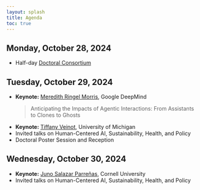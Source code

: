 ```yaml
---
layout: splash
title: Agenda
toc: true
---
```


<h2>Monday, October 28, 2024</h2>

<ul>
	<li>Half-day <a href="../doctoral-consortium/">Doctoral Consortium</a></li>
</ul>

<h2>Tuesday, October 29, 2024</h2>

<ul>
	<li><strong>Keynote:</strong> <a href="https://research.google/people/meredithringelmorris/?&type=google">Meredith Ringel Morris</a>, Google DeepMind
		<blockquote>Anticipating the Impacts of Agentic Interactions: From Assistants to Clones to Ghosts
		</blockquote>
	</li>
	<li><strong>Keynote:</strong> <a href="https://www.si.umich.edu/people/tiffany-veinot">Tiffany Veinot</a>, University of Michigan
	</li>
	<li>Invited talks on Human-Centered AI, Sustainability, Health, and Policy</li>
	<li>Doctoral Poster Session and Reception</li>
</ul>


<h2>Wednesday, October 30, 2024</h2>

<ul>
	<li><strong>Keynote:</strong> <a href="https://sts.cornell.edu/juno-salazar-parrenas">Juno Salazar Parreñas</a>, Cornell University
	</li>
	<li>Invited talks on Human-Centered AI, Sustainability, Health, and Policy</li>
</ul>
